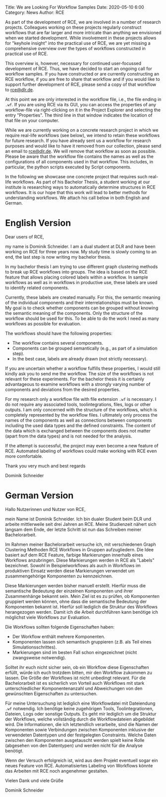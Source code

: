 Title: We are Looking For Workflow Samples 
Date: 2020-05-10 6:00
Category: News
Author: RCE

As part of the development of RCE, we are involved in a number of research projects.
Colleagues working on these projects regularly construct workflows that are far larger and more intricate than anything we envisioned when we started development.
While involvement in these projects allows for "keyhole insight" into the practical use of RCE, we are yet missing a comprehensive overview over the types of workflows constructed in practical use of RCE.

This overview is, however, necessary for continued user-focussed development of RCE.
Thus, we have decided to start an ongoing call for workflow samples.
If you have constructed or are currently constructing an RCE workflow, if you are free to share that workflow and if you would like to support further development of RCE, please send a copy of that workflow to [rce@dlr.de](mailto:rce@dlr.de).

At this point we are only interested in the workflow file, i.e., the file ending in `.wf`.
If you are using RCE via its GUI, you can access the properties of any workflow-file via right-clicking on it in the Project Explorer and selecting the entry "Properties".
The third line in that window indicates the location of that file on your computer.

While we are currently working on a concrete research project in which we require real-life workflows (see below), we intend to retain these workflows for future research.
If you have already sent us a workflow for research purposes and would like to have it removed from our collection, please send an email to [rce@dlr.de](mailto:rce@dlr.de).
We will remove that workflow as soon as possible.
Please be aware that the workflow file contains the names as well as the configurations of all components used in that workflow.
This includes, in particular, the python scripts executed by Script components.

In the following we showcase one concrete project that requires such real-life workflows.
As part of his Bachelor Thesis, a student working at our institute is researching ways to automatically determine structures in RCE workflows.
It is our hope that this work will lead to better methods for understanding workflows.
We attach his call below in both English and German.

# English Version

Dear users of RCE,

my name is Dominik Schneider.
I am a dual student at DLR and have been working on RCE for three years now.
My study time is slowly coming to an end, the last step is now writing my bachelor thesis.

In my bachelor thesis I am trying to use different graph clustering methods to break up RCE workflows into groups.
The idea is based on the RCE feature that allows placing colored labels within a workflow.
In sample workflows as well as in workflows in productive use, these labels are used to identify related components.

Currently, these labels are created manually.
For this, the semantic meaning of the individual components and their interrelationships must be known.
My goal is to check whether components can be grouped without knowing the semantic meaning of the components.
Only the structure of the workflow should be used for this.
To be able to do the work I need as many workflows as possible for evaluation.

The workflows should have the following properties:
- The workflow contains several components.
- Components can be grouped semantically (e.g., as part of a simulation step).
- In the best case, labels are already drawn (not strictly necessary).

If you are uncertain whether a workflow fulfills these properties, I would still kindly ask you to send me the workflow.
The size of the workflows is not relevant for these experiments.
For the bachelor thesis it is certainly advantageous to examine workflows with a strongly varying number of components and deviations from the desired properties.

For my research only a workflow file with file extension `.wf` is necessary.
I do not require any associated tools, toolintegrations, files, logs or other outputs.
I am only concerned with the structure of the workflows, which is completely represented by the workflow files.
I ultimately only process the names of the components as well as connections between components including the used data types and the defined constraints.
The content of the data which is exchanged between the components does not matter (apart from the data types) and is not needed for the analysis.

If the attempt is successful, the project may even become a new feature of RCE.
Automated labeling of workflows could make working with RCE even more comfortable.

Thank you very much and best regards

Dominik Schneider

# German Version

Hallo Nutzerinnen und Nutzer von RCE,

mein Name ist Dominik Schneider.
Ich bin dualer Student beim DLR und arbeite mittlerweile seit drei Jahren an RCE.
Meine Studienzeit nähert sich langsam dem Ende, der letzte Schritt ist nun das Schreiben meiner Bachelorarbeit.

Im Rahmen meiner Bachelorarbeit versuche ich, mit verschiedenen Graph Clustering Methoden RCE Workflows in Gruppen aufzugliedern.
Die Idee basiert auf dem RCE Feature, farbige Markierungen innerhalb eines Workflows anzubringen.
Diese Markierungen werden in RCE als "Labels" bezeichnet.
Sowohl in Beispielworkflows als auch in Workflows im produktiven Einsatz werden diese Markierungen verwendet um zusammengehörige Komponenten zu kennzeichnen.

Diese Markierungen werden bisher manuell erstellt.
Hierfür muss die semantische Bedeutung der einzelnen Komponenten und ihrer Zusammenhänge bekannt sein.
Mein Ziel ist es zu prüfen, ob Komponenten gruppiert werden können, ohne dass die semantische Bedeutung der Komponenten bekannt ist.
Hierfür soll lediglich die Struktur des Workflows herangezogen werden.
Damit ich die Arbeit durchführen kann benötige ich möglichst viele Workflows zur Evaluation.

Die Workflows sollten folgende Eigenschaften haben:
- Der Workflow enthält mehrere Komponenten.
- Komponenten lassen sich semantisch gruppieren (z.B. als Teil eines Simulationsschrittes).
- Markierungen sind im besten Fall schon eingezeichnet (nicht zwangsweise notwendig).

Solltet ihr euch nicht sicher sein, ob ein Workflow diese Eigenschaften erfüllt, würde ich euch trotzdem bitten, mir den Workflow zukommen zu lassen.
Die Größe der Workflows ist nicht unbedingt relevant.
Für die Bachelorarbeit ist es sicherlich von Vorteil auch Workflows mit stark unterschiedlicher Komponentenanzahl und Abweichungen von den gewünschten Eigenschaften zu untersuchen.

Für meine Untersuchung ist lediglich eine Workflowdatei mit Dateiendung `.wf` notwendig.
Ich benötige keine zugehörigen Tools, Toolintegrationen, Dateien, Logs oder sonstige Outputs.
Es geht mir lediglich um die Struktur der Workflows, welche vollständig durch die Workflowdateien abgebildet wird.
Die Informationen, die ich letztendlich verarbeite, sind die Namen der Komponenten sowie Verbindungen zwischen Komponenten inklusive der verwendeten Datentypen und der festgelegten Constraints.
Welche Daten zwischen den Komponenten ausgetauscht werden spielt keine Rolle (abgesehen von den Datentypen) und werden nicht für die Analyse benötigt.

Wenn der Versuch erfolgreich ist, wird aus dem Projekt eventuell sogar ein neues Feature von RCE.
Automatisiertes Labeling von Workflows könnte das Arbeiten mit RCE noch angenehmer gestalten.

Vielen Dank und viele Grüße

Dominik Schneider
